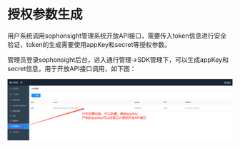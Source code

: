 # 授权参数生成 #

用户系统调用sophonsight管理系统开放API接口，需要传入token信息进行安全验证，token的生成需要使用appKey和secret等授权参数。

管理员登录sophonsight后台，进入通行管理->SDK管理下，可以生成appKey和secret信息，用于开放API接口调用，如下图：


![](../../../../../../imgs/shouquan-shou-quan-can-shu.png)